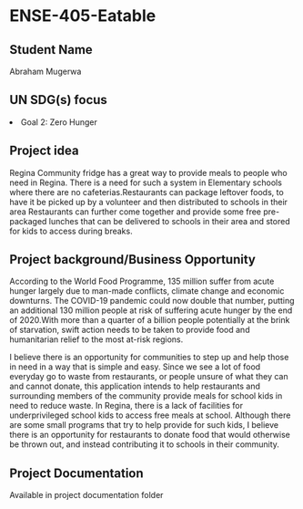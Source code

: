 # ENSE-405-Eatable

## Student Name
Abraham Mugerwa

## UN SDG(s) focus
<li> Goal 2: Zero Hunger </li>

## Project idea
Regina Community fridge has a great way to provide meals to people who need in Regina. There is a need for such a system in Elementary schools where there are no cafeterias.Restaurants can package leftover foods, to have it be picked up by a volunteer and then distributed to schools in their area
Restaurants can further come together and provide some free pre-packaged lunches that can be delivered to schools in their area and stored for kids to access during breaks.

      
## Project background/Business Opportunity
According to the World Food Programme, 135 million suffer from acute hunger largely due to man-made conflicts, climate change and economic downturns. The COVID-19 pandemic could now double that number, putting an additional 130 million people at risk of suffering acute hunger by the end of 2020.With more than a quarter of a billion people potentially at the brink of starvation, swift action needs to be taken to provide food and humanitarian relief to the most at-risk regions.

I believe there is an opportunity for communities to step up and help those in need in a way that is simple and easy. Since we see a lot of food everyday go to waste from restaurants, or people unsure of what they can and cannot donate, this application intends to help restaurants and surrounding members of the community provide meals for school kids in need to reduce waste. In Regina, there is a lack of facilities for underprivileged school kids to access free meals at school. Although there are some small programs that try to help provide for such kids, I believe there is an opportunity for restaurants to donate food that would otherwise be thrown out, and instead contributing it to schools in their community. 

## Project Documentation
Available in project documentation folder



